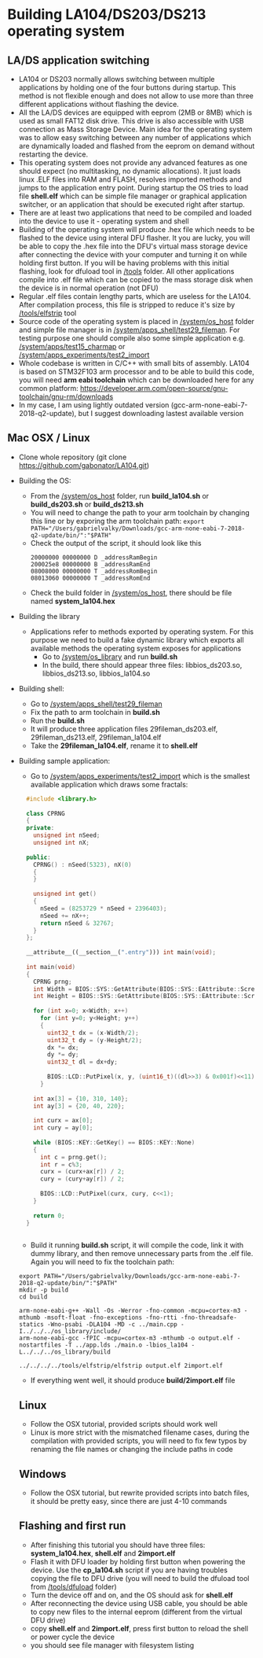 # Building LA104/DS203/DS213 operating system

## LA/DS application switching
- LA104 or DS203 normally allows switching between multiple applications by holding one of the four buttons during startup. This method is not flexible enough and does not allow to use more than three different applications without flashing the device.  
- All the LA/DS devices are equipped with eeprom (2MB or 8MB) which is used as small FAT12 disk drive. This drive is also accessible with USB connection as Mass Storage Device. Main idea for the operating system was to allow easy switching between any number of applications which are dynamically loaded and flashed from the eeprom on demand without restarting the device. 
- This operating system does not provide any advanced features as one should expect (no multitasking, no dynamic allocations). It just loads linux .ELF files into RAM and FLASH, resolves imported methods and jumps to the application entry point. During startup the OS tries to load file **shell.elf** which can be simple file manager or graphical application switcher, or an application that should be executed right after startup.
- There are at least two applications that need to be compiled and loaded into the device to use it - operating system and shell
- Building of the operating system will produce .hex file which needs to be flashed to the device using interal DFU flasher. It you are lucky, you will be able to copy the .hex file into the DFU's virtual mass storage device after connecting the device with your computer and turning it on while holding first button. If you will be having problems with this initial flashing, look for dfuload tool in [/tools](/tools) folder. All other applications compile into .elf file which can be copied to the mass storage disk when the device is in normal operation (not DFU)
- Regular .elf files contain lengthy parts, which are useless for the LA104. After compilation process, this file is stripped to reduce it's size by [/tools/elfstrip](/tools/elfstrip) tool
- Source code of the operating system is placed in [/system/os_host](/system/os_host) folder and simple file manager is in [/system/apps_shell/test29_fileman](/system/apps_shell/test29_fileman). For testing purpose one should compile also some simple application e.g. [/system/apps/test15_charmap](/system/apps/test15_charmap) or [/system/apps_experiments/test2_import](/system/apps_experiments/test2_import)
- Whole codebase is written in C/C++ with small bits of assembly. LA104 is based on STM32F103 arm processor and to be able to build this code, you will need **arm eabi toolchain** which can be downloaded here for any common platform:
https://developer.arm.com/open-source/gnu-toolchain/gnu-rm/downloads
- In my case, I am using lightly outdated version (gcc-arm-none-eabi-7-2018-q2-update), but I suggest downloading lastest available version

## Mac OSX / Linux
- Clone whole repository (git clone https://github.com/gabonator/LA104.git)
- Building the OS: 
    - From the [/system/os_host](/system/os_host) folder, run **build_la104.sh** or **build_ds203.sh** or **build_ds213.sh**
    - You will need to change the path to your arm toolchain by changing this line or by exporing the arm toolchain path: ```export PATH="/Users/gabrielvalky/Downloads/gcc-arm-none-eabi-7-2018-q2-update/bin/":"$PATH"``` 
    - Check the output of the script, it should look like this
        ```~/Documents/git/LA104/system/os_host$ ./build_la104.sh 
        20000000 00000000 D _addressRamBegin
        200025e8 00000000 B _addressRamEnd
        08008000 00000000 T _addressRomBegin
        08013060 00000000 T _addressRomEnd
        ```
    - Check the build folder in [/system/os_host](/system/os_host), there should be file named **system_la104.hex**
- Building the library
  - Applications refer to methods exported by operating system. For this purpose we need to build a fake dynamic library which exports all available methods the operating system exposes for applications
    - Go to [/system/os_library](/system/os_library) and run **build.sh**
    - In the build, there should appear three files: libbios_ds203.so, libbios_ds213.so, libbios_la104.so
- Building shell:
  - Go to [/system/apps_shell/test29_fileman](/system/apps_shell/test29_fileman)
  - Fix the path to arm toolchain in **build.sh**
  - Run the **build.sh**
  - It will produce three application files 29fileman_ds203.elf, 29fileman_ds213.elf, 29fileman_la104.elf
  - Take the **29fileman_la104.elf**, rename it to **shell.elf**
- Building sample application: 
  - Go to [/system/apps_experiments/test2_import](/system/apps_experiments/test2_import) which is the smallest available application which draws some fractals:
  ```C++
    #include <library.h>
    
    class CPRNG
    {
    private:
      unsigned int nSeed;
      unsigned int nX;
    
    public:
      CPRNG() : nSeed(5323), nX(0)
      {
      }
    
      unsigned int get()
      {
        nSeed = (8253729 * nSeed + 2396403);
        nSeed += nX++;
        return nSeed & 32767;
      }
    };
    
    __attribute__((__section__(".entry"))) int main(void);
    
    int main(void)
    { 
      CPRNG prng;
      int Width = BIOS::SYS::GetAttribute(BIOS::SYS::EAttribute::ScreenWidth);
      int Height = BIOS::SYS::GetAttribute(BIOS::SYS::EAttribute::ScreenWidth);
    
      for (int x=0; x<Width; x++)
        for (int y=0; y<Height; y++)
        {
          uint32_t dx = (x-Width/2);
          uint32_t dy = (y-Height/2);
          dx *= dx;
          dy *= dy;
          uint32_t dl = dx+dy;
    
          BIOS::LCD::PutPixel(x, y, (uint16_t)((dl>>3) & 0x001f)<<11);
        }
    
      int ax[3] = {10, 310, 140};
      int ay[3] = {20, 40, 220};
    
      int curx = ax[0];
      int cury = ay[0];
    
      while (BIOS::KEY::GetKey() == BIOS::KEY::None) 
      {
        int c = prng.get();
        int r = c%3;
        curx = (curx+ax[r]) / 2;
        cury = (cury+ay[r]) / 2;
    
        BIOS::LCD::PutPixel(curx, cury, c<<1);
      }
    
      return 0;
    }
    
    ```

    - Build it running **build.sh** script, it will compile the code, link it with dummy library, and then remove unnecessary parts from the .elf file. Again you will need to fix the toolchain path:
    ```
    export PATH="/Users/gabrielvalky/Downloads/gcc-arm-none-eabi-7-2018-q2-update/bin/":"$PATH"
    mkdir -p build
    cd build

    arm-none-eabi-g++ -Wall -Os -Werror -fno-common -mcpu=cortex-m3 -mthumb -msoft-float -fno-exceptions -fno-rtti -fno-threadsafe-statics -Wno-psabi -DLA104 -MD -c ../main.cpp -I../../../os_library/include/
    arm-none-eabi-gcc -fPIC -mcpu=cortex-m3 -mthumb -o output.elf -nostartfiles -T ../app.lds ./main.o -lbios_la104 -L../../../os_library/build

    ../../../../tools/elfstrip/elfstrip output.elf 2import.elf
    ```
    - If everything went well, it should produce **build/2import.elf** file
    
    ## Linux
    - Follow the OSX tutorial, provided scripts should work well
    - Linux is more strict with the mismatched filename cases, during the compilation with provided scripts, you will need to fix few typos by renaming the file names or changing the include paths in code
    
    ## Windows
    - Follow the OSX tutorial, but rewrite provided scripts into batch files, it should be pretty easy, since there are just 4-10 commands
    
    ## Flashing and first run
    - After finishing this tutorial you should have three files: **system_la104.hex**, **shell.elf** and **2import.elf**
    - Flash it with DFU loader by holding first button when powering the device. Use the **cp_la104.sh** script if you are having troubles copying the file to DFU drive (you will need to build the dfuload tool from [/tools/dfuload](/tools/dfuload) folder)
    - Turn the device off and on, and the OS should ask for **shell.elf**
    - After reconnecting the device using USB cable, you should be able to copy new files to the internal eeprom (different from the virtual DFU drive)
    - copy **shell.elf** and **2import.elf**, press first button to reload the shell or power cycle the device
    - you should see file manager with filesystem listing
    
